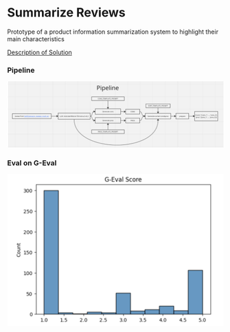# Summarize Reviews
Prototype of a product information summarization system to highlight their main characteristics


[Description of Solution](https://docs.google.com/document/d/1AJT1OdOd2TI6Bh_lFz6tnr6ljnBycPaf/edit?usp=sharing&ouid=100046820039796228908&rtpof=true&sd=true)

### Pipeline
![PipeLine](https://github.com/AntonSosnitskiy/summarize-reviews/blob/main/imgs/Screenshot1.png?raw=true)


### Eval on G-Eval
![Eval](https://github.com/AntonSosnitskiy/summarize-reviews/blob/main/imgs/Screenshot2.png?raw=true)
